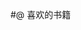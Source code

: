 #@ 喜欢的书籍


<!---
weiluoliang/weiluoliang is a ✨ special ✨ repository because its `README.md` (this file) appears on your GitHub profile.
You can click the Preview link to take a look at your changes.
--->
